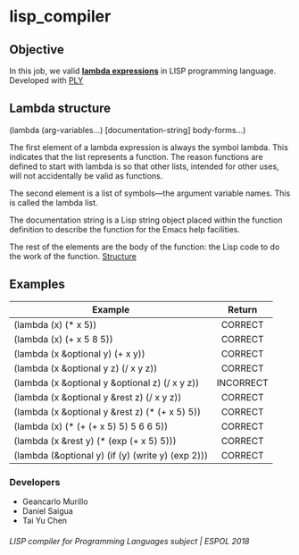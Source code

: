 # lisp_compiler

## Objective 

In this job, we valid [**lambda expressions**](https://www.gnu.org/software/emacs/manual/html_node/elisp/Lambda-Expressions.html) in LISP programming language. Developed with [PLY](http://www.dabeaz.com/ply/ply.html#ply_nn23)

## Lambda structure 

(lambda (arg-variables...)
       [documentation-string]
       body-forms...)

The first element of a lambda expression is always the symbol lambda. This indicates that the list represents a function. The reason functions are defined to start with lambda is so that other lists, intended for other uses, will not accidentally be valid as functions.

The second element is a list of symbols—the argument variable names. This is called the lambda list.

The documentation string is a Lisp string object placed within the function definition to describe the function for the Emacs help facilities.

The rest of the elements are the body of the function: the Lisp code to do the work of the function. [Structure](https://www.gnu.org/software/emacs/manual/html_node/elisp/Lambda-Components.html#Lambda-Components)

## Examples

| Example                                            | Return           |
| -------------------------------------------------- |:----------------:|
| (lambda (x) (* x 5))                               | CORRECT          |
| (lambda (x) (+ x 5 8 5))                           | CORRECT          |
| (lambda (x &optional y) (+ x y))                   | CORRECT          |
| (lambda (x &optional y z) (/ x y z))               | CORRECT          |
| (lambda (x &optional y &optional z) (/ x y z))     | INCORRECT        |
| (lambda (x &optional y &rest z) (/ x y z))         | CORRECT          |
| (lambda (x &optional y &rest z) (* (+ x 5) 5))     | CORRECT          |
| (lambda (x) (* (+ (+ x 5) 5) 5 6 6 5))             | CORRECT          |
| (lambda (x &rest y) (* (exp (+ x 5) 5)))           | CORRECT          |
| (lambda (&optional y) (if (y) (write y) (exp 2)))  | CORRECT          |


### Developers

 * Geancarlo Murillo
 * Daniel Saigua
 * Tai Yu Chen

###### LISP compiler for Programming Languages subject | ESPOL 2018
